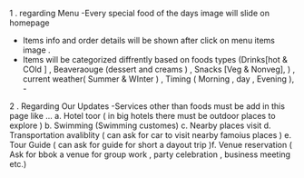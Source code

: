 1 . regarding Menu -Every special food of the days image will slide on homepage 
- Items info and order details will be shown after click on menu items image . 
- Items will be categorized diffrently based on foods types (Drinks[hot & COld ] , Beaveraouge (dessert and creams ) ,
     Snacks [Veg & Nonveg], ) , current weather( Summer & WInter ) , Timing ( Morning , day , Evening ), -

2 . Regarding Our Updates -Services other than foods must be add in this page like ... 
  a. Hotel toor ( in big hotels there must be outdoor places to explore ) 
  b. Swimming (Swimming customes) 
  c. Nearby places visit 
  d. Transportation avaliblity ( can ask for car to visit nearby famoius places ) 
  e. Tour Guide ( can ask for guide for short a dayout trip )f. Venue reservation ( Ask for bbok a venue for group work , party celebration , business meeting etc.)
